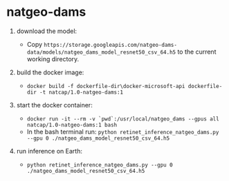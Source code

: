 # natgeo-dams

1) download the model:
    * Copy ``https://storage.googleapis.com/natgeo-dams-data/models/natgeo_dams_model_resnet50_csv_64.h5`` to the current working directory.

2) build the docker image:
    * ``docker build -f dockerfile-dir\docker-microsoft-api dockerfile-dir -t natcap/1.0-natgeo-dams:1``

3) start the docker container:
    * ``docker run -it --rm -v `pwd`:/usr/local/natgeo_dams --gpus all natcap/1.0-natgeo-dams:1 bash``
    * In the bash terminal run: ``python retinet_inference_natgeo_dams.py --gpu 0 ./natgeo_dams_model_resnet50_csv_64.h5``

4) run inference on Earth:
    * ``python retinet_inference_natgeo_dams.py --gpu 0 ./natgeo_dams_model_resnet50_csv_64.h5``
